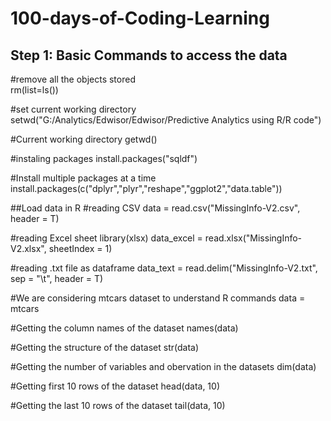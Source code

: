 # 100-days-of-Coding-Learning

## Step 1: Basic Commands to access the data

#remove all the objects stored <br />
rm(list=ls())

#set current working directory
setwd("G:/Analytics/Edwisor/Edwisor/Predictive Analytics using R/R code")

#Current working directory
getwd()

#instaling packages
install.packages("sqldf")

#Install multiple packages at a time
install.packages(c("dplyr","plyr","reshape","ggplot2","data.table"))

##Load data in R
#reading CSV
data = read.csv("MissingInfo-V2.csv", header = T) 

#reading Excel sheet
library(xlsx)
data_excel = read.xlsx("MissingInfo-V2.xlsx", sheetIndex = 1)

#reading .txt file as dataframe
data_text = read.delim("MissingInfo-V2.txt", sep = "\t", header = T) 

#We are considering mtcars dataset to understand R commands
data = mtcars
 
#Getting the column names of the dataset
names(data)

#Getting the structure of the dataset
str(data)

#Getting the number of variables and obervation in the datasets
dim(data)

#Getting first 10 rows of the dataset
head(data, 10)

#Getting the last 10 rows of the dataset
tail(data, 10)
